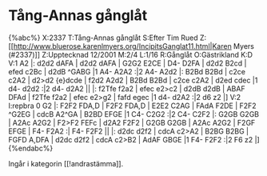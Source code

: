 # Tång-Annas gånglåt

{%abc%}
X:2337
T:Tång-Annas gånglåt
S:Efter Tim Rued
Z:[[http://www.bluerose.karenlmyers.org/IncipitsGanglat11.html|Karen Myers (#2337)]]
Z:Upptecknad 12/2001
M:2/4
L:1/16
R:Gånglåt
O:Gästrikland
K:D
V:1
A2 |: d2d2 dAFA | d2d2 dAFA | G2G2 E2CE | D4- D2FA | d2d2 B2cd |
efed c2Bc | d2dB ^GABG |1 A4- A2A2 :|2 A4- A2d2 |: B2Bd B2Bd | c2ce c2A2 |
d2>d2 {e}dcde | f2d2 A2d2 | B2Bd B2Bd | c2ce c2A2 | d2ed cdec |1 d4- d2d2 :|2 d4- d2A2 ||
|: f2Tfe f2a2 | efec e2>c2 | d2dB d2dB | ABAF DFAd |
f2Tfe f2a2 | efec e2>g2 | fafd egec |1 d4- d2A2 :|2 d6 z2 |]
V:2
I:repbra 0
G2 |: F2F2 FDA,D | F2F2 FDA,D | E2E2 C2AG | FAdA F2DE | F2F2 ^G2EG |
cdcB A2^GA | B2BD EFGE |1 C4- C2G2 :|2 C4- C2F2 |: G2GB G2GB | A2Ac A2G2 |
F2>F2 FEFc | d2A2 F2F2 | G2GB G2GB | A2Ac A2G2 | F2GF EFGE | F4- F2A2 :| F4- F2F2 ||
|: d2dc d2f2 | cdcA c2>A2 | B2BG B2BG | FGFD A,DFA |
d2dc d2f2 | cdcA c2>B2 | AdAF GBGE |1 F4- F2F2 :|2 F6 z2 |]
{%endabc%}

Ingår i kategorin [[!andrastämma]].
